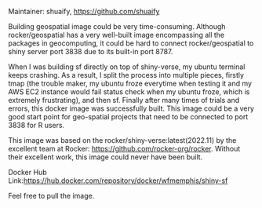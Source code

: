 Maintainer: shuaify, https://github.com/shuaify

Building geospatial image could be very time-consuming. Although rocker/geospatial has a very well-built image encompassing all the packages in geocomputing, it could be hard to connect rocker/geospatial to shiny server port 3838 due to its built-in port 8787.

When I was building sf directly on top of shiny-verse, my ubuntu terminal keeps crashing. As a result, I split the process into multiple pieces, firstly tmap (the trouble maker, my ubuntu froze everytime when testing it and my AWS EC2 instance would fail status check when my ubuntu froze, which is extremely frustrating), and then sf. Finally after many times of trials and errors, this docker image was successfully built. This image could be a very good start point for geo-spatial projects that need to be connected to port 3838 for R users.

This image was based on the rocker/shiny-verse:latest(2022.11) by the excellent team at Rocker: https://github.com/rocker-org/rocker. Without their excellent work, this image could never have been built.

Docker Hub Link:https://hub.docker.com/repository/docker/wfmemphis/shiny-sf

Feel free to pull the image.
